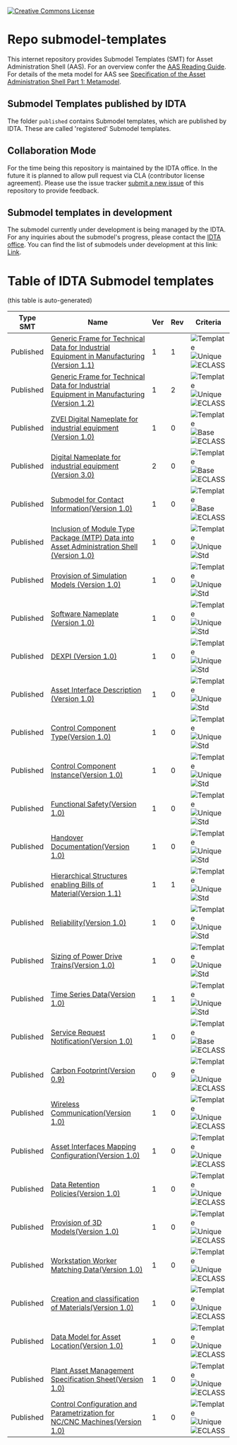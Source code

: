 [![Creative Commons License](
https://licensebuttons.net/l/by/4.0/88x31.png
)](
https://creativecommons.org/licenses/by/4.0/)
# Repo submodel-templates

This internet repository provides Submodel Templates (SMT) for Asset Administration Shell (AAS). For an overview confer the [AAS
Reading Guide](https://industrialdigitaltwin.org/wp-content/uploads/2022/12/2022-12-07_IDTA_AAS-Reading-Guide.pdf). For details of the meta model for AAS see [Specification of the Asset Administration Shell Part 1: Metamodel](https://industrialdigitaltwin.org/content-hub/aasspecifications/idta_01001-3-0_metamodel).


## Submodel Templates published by IDTA

The folder `published` contains Submodel templates, which are published by IDTA. These are called 'registered' Submodel templates.

## Collaboration Mode

For the time being this repository is maintained by the IDTA office. In the future it is planned to allow pull request via CLA (contributor license agreement). 
Please use the issue tracker [submit a new issue](https://github.com/admin-shell-io/submodel-templates/issues/new) of this repository to provide feedback. 

## Submodel templates in development

The submodel currently under development is being managed by the IDTA. For any inquiries about the submodel's progress, please contact the [IDTA office](mailto:info@idtwin.org).
You can find the list of submodels under development at this link: [Link](https://industrialdigitaltwin.org/en/content-hub/submodels).

# Table of IDTA Submodel templates

(this table is auto-generated)

| Type SMT | Name | Ver | Rev | Criteria | 
|  ---------- |  ---------- |  ---------- |  ---------- |  ---------- | 
| Published | [Generic Frame for Technical Data for Industrial Equipment in Manufacturing (Version 1.1)](https://github.com/admin-shell-io/submodel-templates/tree/main/published/Technical_Data/1/1) | 1 | 1 | ![Template](https://img.shields.io/static/v1?style=plastic&label=SMT&message=Template&color=green)  ![Unique](https://img.shields.io/static/v1?style=plastic&label=SMT&message=Unique&color=b5179e)  ![ECLASS](https://img.shields.io/static/v1?style=plastic&label=SMT&message=ECLASS&color=000055)   | 
| Published | [Generic Frame for Technical Data for Industrial Equipment in Manufacturing (Version 1.2)](https://github.com/admin-shell-io/submodel-templates/tree/main/published/Technical_Data/1/2) | 1 | 2 | ![Template](https://img.shields.io/static/v1?style=plastic&label=SMT&message=Template&color=green)  ![Unique](https://img.shields.io/static/v1?style=plastic&label=SMT&message=Unique&color=b5179e)  ![ECLASS](https://img.shields.io/static/v1?style=plastic&label=SMT&message=ECLASS&color=000055)   |
| Published | [ZVEI Digital Nameplate for industrial equipment (Version 1.0)](https://github.com/admin-shell-io/submodel-templates/tree/main/published/ZVEI_Digital_Nameplate/1/0) | 1 | 0 | ![Template](https://img.shields.io/static/v1?style=plastic&label=SMT&message=Template&color=green)  ![Base](https://img.shields.io/static/v1?style=plastic&label=SMT&message=Base&color=480ca8)  ![ECLASS](https://img.shields.io/static/v1?style=plastic&label=SMT&message=ECLASS&color=000055)   | 
| Published | [Digital Nameplate for industrial equipment (Version 3.0)](https://github.com/admin-shell-io/submodel-templates/tree/main/published/Digital%20nameplate/3/0) | 2 | 0 | ![Template](https://img.shields.io/static/v1?style=plastic&label=SMT&message=Template&color=green)  ![Base](https://img.shields.io/static/v1?style=plastic&label=SMT&message=Base&color=480ca8)  ![ECLASS](https://img.shields.io/static/v1?style=plastic&label=SMT&message=ECLASS&color=000055)   | 
| Published | [Submodel for Contact Information(Version 1.0)](https://github.com/admin-shell-io/submodel-templates/tree/main/published/Contact%20Information/1) | 1 | 0 | ![Template](https://img.shields.io/static/v1?style=plastic&label=SMT&message=Template&color=green)  ![Base](https://img.shields.io/static/v1?style=plastic&label=SMT&message=Base&color=480ca8)  ![ECLASS](https://img.shields.io/static/v1?style=plastic&label=SMT&message=ECLASS&color=000055)   | 
| Published | [Inclusion of Module Type Package (MTP) Data into Asset Administration Shell (Version 1.0)](https://github.com/admin-shell-io/submodel-templates/tree/main/published/MTP/1/0) | 1 | 0 | ![Template](https://img.shields.io/static/v1?style=plastic&label=SMT&message=Template&color=green)  ![Unique](https://img.shields.io/static/v1?style=plastic&label=SMT&message=Unique&color=b5179e)  ![Std](https://img.shields.io/static/v1?style=plastic&label=SMT&message=Std&color=4895ef)   | 
| Published | [Provision of Simulation Models (Version 1.0)](https://github.com/admin-shell-io/submodel-templates/tree/main/published/Provision%20of%20Simulation%20Models/1/0) | 1 | 0 | ![Template](https://img.shields.io/static/v1?style=plastic&label=SMT&message=Template&color=green) ![Unique](https://img.shields.io/static/v1?style=plastic&label=SMT&message=Unique&color=b5179e)  ![Std](https://img.shields.io/static/v1?style=plastic&label=SMT&message=Std&color=4895ef)   |
| Published | [Software Nameplate (Version 1.0)](https://github.com/admin-shell-io/submodel-templates/tree/main/published/Software%20Nameplate/1/0)  | 1 | 0 | ![Template](https://img.shields.io/static/v1?style=plastic&label=SMT&message=Template&color=green) ![Unique](https://img.shields.io/static/v1?style=plastic&label=SMT&message=Unique&color=b5179e)  ![Std](https://img.shields.io/static/v1?style=plastic&label=SMT&message=Std&color=4895ef)   |
| Published | [DEXPI (Version 1.0)](https://github.com/admin-shell-io/submodel-templates/tree/main/published/DEXPI/1/0)  | 1 | 0 | ![Template](https://img.shields.io/static/v1?style=plastic&label=SMT&message=Template&color=green) ![Unique](https://img.shields.io/static/v1?style=plastic&label=SMT&message=Unique&color=b5179e)  ![Std](https://img.shields.io/static/v1?style=plastic&label=SMT&message=Std&color=4895ef)   |
| Published | [Asset Interface Description (Version 1.0)](https://github.com/admin-shell-io/submodel-templates/tree/main/published/Asset%20Interfaces%20Description/1/0)  | 1 | 0 | ![Template](https://img.shields.io/static/v1?style=plastic&label=SMT&message=Template&color=green) ![Unique](https://img.shields.io/static/v1?style=plastic&label=SMT&message=Unique&color=b5179e)  ![Std](https://img.shields.io/static/v1?style=plastic&label=SMT&message=Std&color=4895ef)   |
| Published | [Control Component Type(Version 1.0)](https://github.com/admin-shell-io/submodel-templates/tree/main/published/Control%20Component%20Type/1/0)  | 1 | 0 | ![Template](https://img.shields.io/static/v1?style=plastic&label=SMT&message=Template&color=green) ![Unique](https://img.shields.io/static/v1?style=plastic&label=SMT&message=Unique&color=b5179e)  ![Std](https://img.shields.io/static/v1?style=plastic&label=SMT&message=Std&color=4895ef)   |
| Published | [Control Component Instance(Version 1.0)](https://github.com/admin-shell-io/submodel-templates/tree/main/published/Control%20Component%20Instance/1/0)  | 1 | 0 | ![Template](https://img.shields.io/static/v1?style=plastic&label=SMT&message=Template&color=green) ![Unique](https://img.shields.io/static/v1?style=plastic&label=SMT&message=Unique&color=b5179e)  ![Std](https://img.shields.io/static/v1?style=plastic&label=SMT&message=Std&color=4895ef)   |
| Published | [Functional Safety(Version 1.0)](https://github.com/admin-shell-io/submodel-templates/tree/main/published/Functional%20Safety/1/0) | 1 | 0 | ![Template](https://img.shields.io/static/v1?style=plastic&label=SMT&message=Template&color=green) ![Unique](https://img.shields.io/static/v1?style=plastic&label=SMT&message=Unique&color=b5179e) ![Std](https://img.shields.io/static/v1?style=plastic&label=SMT&message=Std&color=4895ef) |
| Published | [Handover Documentation(Version 1.0)](https://github.com/admin-shell-io/submodel-templates/tree/main/published/Handover%20Documentation/1) | 1 | 0 | ![Template](https://img.shields.io/static/v1?style=plastic&label=SMT&message=Template&color=green) ![Unique](https://img.shields.io/static/v1?style=plastic&label=SMT&message=Unique&color=b5179e) ![Std](https://img.shields.io/static/v1?style=plastic&label=SMT&message=Std&color=4895ef) |
| Published | [Hierarchical Structures enabling Bills of Material(Version 1.1)](https://github.com/admin-shell-io/submodel-templates/tree/main/published/Hierarchical%20Structures%20enabling%20Bills%20of%20Material/1/1) | 1 | 1| ![Template](https://img.shields.io/static/v1?style=plastic&label=SMT&message=Template&color=green) ![Unique](https://img.shields.io/static/v1?style=plastic&label=SMT&message=Unique&color=b5179e) ![Std](https://img.shields.io/static/v1?style=plastic&label=SMT&message=Std&color=4895ef) |
| Published | [Reliability(Version 1.0)](https://github.com/admin-shell-io/submodel-templates/tree/main/published/Reliability/1/0) | 1 | 0 | ![Template](https://img.shields.io/static/v1?style=plastic&label=SMT&message=Template&color=green) ![Unique](https://img.shields.io/static/v1?style=plastic&label=SMT&message=Unique&color=b5179e) ![Std](https://img.shields.io/static/v1?style=plastic&label=SMT&message=Std&color=4895ef) |
| Published | [Sizing of Power Drive Trains(Version 1.0)](https://github.com/admin-shell-io/submodel-templates/tree/main/published/Sizing%20of%20Power%20Drive%20Trains/1/0) | 1 | 0 | ![Template](https://img.shields.io/static/v1?style=plastic&label=SMT&message=Template&color=green) ![Unique](https://img.shields.io/static/v1?style=plastic&label=SMT&message=Unique&color=b5179e) ![Std](https://img.shields.io/static/v1?style=plastic&label=SMT&message=Std&color=4895ef) |
| Published | [Time Series Data(Version 1.0)](https://github.com/admin-shell-io/submodel-templates/tree/main/published/Time%20Series%20Data/1/1) | 1 | 1 | ![Template](https://img.shields.io/static/v1?style=plastic&label=SMT&message=Template&color=green) ![Unique](https://img.shields.io/static/v1?style=plastic&label=SMT&message=Unique&color=b5179e) ![Std](https://img.shields.io/static/v1?style=plastic&label=SMT&message=Std&color=4895ef) |
| Published | [Service Request Notification(Version 1.0)](https://github.com/admin-shell-io/submodel-templates/tree/main/published/Service%20Request%20Notification/1/0) | 1 | 0 | ![Template](https://img.shields.io/static/v1?style=plastic&label=SMT&message=Template&color=green) ![Base](https://img.shields.io/static/v1?style=plastic&label=SMT&message=Base&color=480ca8) ![ECLASS](https://img.shields.io/static/v1?style=plastic&label=SMT&message=ECLASS&color=000055) |
| Published | [Carbon Footprint(Version 0.9)](https://github.com/admin-shell-io/submodel-templates/tree/main/published/Carbon%20Footprint) | 0 | 9 | ![Template](https://img.shields.io/static/v1?style=plastic&label=SMT&message=Template&color=green) ![Unique](https://img.shields.io/static/v1?style=plastic&label=SMT&message=Unique&color=b5179e) ![ECLASS](https://img.shields.io/static/v1?style=plastic&label=SMT&message=ECLASS&color=000055) |
| Published | [Wireless Communication(Version 1.0)](https://github.com/admin-shell-io/submodel-templates/tree/main/published/Wireless%20Communication/1/0) | 1 | 0 | ![Template](https://img.shields.io/static/v1?style=plastic&label=SMT&message=Template&color=green) ![Unique](https://img.shields.io/static/v1?style=plastic&label=SMT&message=Unique&color=b5179e) ![ECLASS](https://img.shields.io/static/v1?style=plastic&label=SMT&message=ECLASS&color=000055) |
| Published | [Asset Interfaces Mapping Configuration(Version 1.0)](https://github.com/admin-shell-io/submodel-templates/tree/main/published/Asset%20Interfaces%20Mapping%20Configuration/1/0) | 1 | 0 | ![Template](https://img.shields.io/static/v1?style=plastic&label=SMT&message=Template&color=green) ![Unique](https://img.shields.io/static/v1?style=plastic&label=SMT&message=Unique&color=b5179e) ![ECLASS](https://img.shields.io/static/v1?style=plastic&label=SMT&message=ECLASS&color=000055) |
| Published | [Data Retention Policies(Version 1.0)](https://github.com/admin-shell-io/submodel-templates/tree/main/published/Data%20Retention%20Policies/1/0) | 1 | 0 | ![Template](https://img.shields.io/static/v1?style=plastic&label=SMT&message=Template&color=green) ![Unique](https://img.shields.io/static/v1?style=plastic&label=SMT&message=Unique&color=b5179e) ![ECLASS](https://img.shields.io/static/v1?style=plastic&label=SMT&message=ECLASS&color=000055) |
| Published | [Provision of 3D Models(Version 1.0)](https://github.com/admin-shell-io/submodel-templates/tree/main/published/Provision%20of%203D%20Models/1/0) | 1 | 0 | ![Template](https://img.shields.io/static/v1?style=plastic&label=SMT&message=Template&color=green) ![Unique](https://img.shields.io/static/v1?style=plastic&label=SMT&message=Unique&color=b5179e) ![ECLASS](https://img.shields.io/static/v1?style=plastic&label=SMT&message=ECLASS&color=000055) |
| Published | [Workstation Worker Matching Data(Version 1.0)](https://github.com/admin-shell-io/submodel-templates/tree/main/published/Worskstation%20Worker%20Matching%20Data/1/0) | 1 | 0 | ![Template](https://img.shields.io/static/v1?style=plastic&label=SMT&message=Template&color=green) ![Unique](https://img.shields.io/static/v1?style=plastic&label=SMT&message=Unique&color=b5179e) ![ECLASS](https://img.shields.io/static/v1?style=plastic&label=SMT&message=ECLASS&color=000055) |
| Published | [Creation and classification of Materials(Version 1.0)](https://github.com/admin-shell-io/submodel-templates/tree/main/published/Creation%20and%20Classification%20of%20Materials/1/0) | 1 | 0 | ![Template](https://img.shields.io/static/v1?style=plastic&label=SMT&message=Template&color=green) ![Unique](https://img.shields.io/static/v1?style=plastic&label=SMT&message=Unique&color=b5179e) ![ECLASS](https://img.shields.io/static/v1?style=plastic&label=SMT&message=ECLASS&color=000055) |
| Published | [Data Model for Asset Location(Version 1.0)](https://github.com/admin-shell-io/submodel-templates/tree/main/published/Data%20Model%20for%20Asset%20Location/1/0) | 1 | 0 | ![Template](https://img.shields.io/static/v1?style=plastic&label=SMT&message=Template&color=green) ![Unique](https://img.shields.io/static/v1?style=plastic&label=SMT&message=Unique&color=b5179e) ![ECLASS](https://img.shields.io/static/v1?style=plastic&label=SMT&message=ECLASS&color=000055) |
| Published | [Plant Asset Management Specification Sheet(Version 1.0)](https://github.com/admin-shell-io/submodel-templates/tree/main/published/Plant%20Asset%20Management%20Specification%20Sheet/1/0) | 1 | 0 | ![Template](https://img.shields.io/static/v1?style=plastic&label=SMT&message=Template&color=green) ![Unique](https://img.shields.io/static/v1?style=plastic&label=SMT&message=Unique&color=b5179e) ![ECLASS](https://img.shields.io/static/v1?style=plastic&label=SMT&message=ECLASS&color=000055) |
| Published | [Control Configuration and Parametrization for NC/CNC Machines(Version 1.0)](https://github.com/admin-shell-io/submodel-templates/tree/main/published/Control%20Configuration%20%20and%20Parametrization%20%20for%20NC%20%26%20CNC%20Machines/1/0) | 1 | 0 | ![Template](https://img.shields.io/static/v1?style=plastic&label=SMT&message=Template&color=green) ![Unique](https://img.shields.io/static/v1?style=plastic&label=SMT&message=Unique&color=b5179e) ![ECLASS](https://img.shields.io/static/v1?style=plastic&label=SMT&message=ECLASS&color=000055) |
